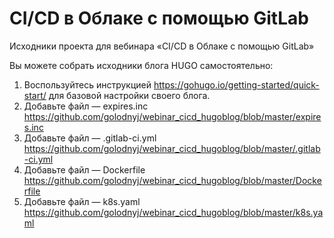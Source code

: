 # CI/CD в Облаке с помощью GitLab

Исходники проекта для вебинара «CI/CD в Облаке с помощью GitLab»

Вы можете собрать исходники блога HUGO самостоятельно:

1. Воспользуйтесь инструкцией https://gohugo.io/getting-started/quick-start/ для базовой настройки своего блога.
2. Добавьте файл — expires.inc https://github.com/golodnyj/webinar_cicd_hugoblog/blob/master/expires.inc
3. Добавьте файл — .gitlab-ci.yml https://github.com/golodnyj/webinar_cicd_hugoblog/blob/master/.gitlab-ci.yml
4. Добавьте файл — Dockerfile https://github.com/golodnyj/webinar_cicd_hugoblog/blob/master/Dockerfile
5. Добавьте файл — k8s.yaml https://github.com/golodnyj/webinar_cicd_hugoblog/blob/master/k8s.yaml


